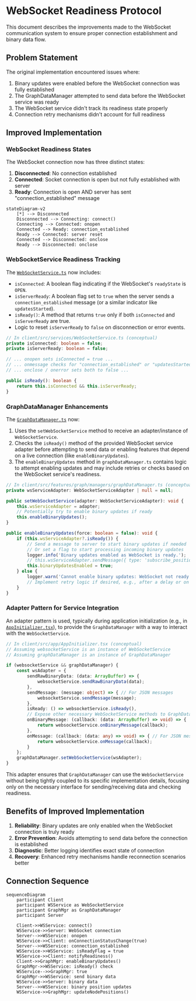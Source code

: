 # WebSocket Readiness Protocol

This document describes the improvements made to the WebSocket communication system to ensure proper connection establishment and binary data flow.

## Problem Statement

The original implementation encountered issues where:

1. Binary updates were enabled before the WebSocket connection was fully established
2. The GraphDataManager attempted to send data before the WebSocket service was ready
3. The WebSocket service didn't track its readiness state properly
4. Connection retry mechanisms didn't account for full readiness

## Improved Implementation

### WebSocket Readiness States

The WebSocket connection now has three distinct states:

1. **Disconnected**: No connection established
2. **Connected**: Socket connection is open but not fully established with server
3. **Ready**: Connection is open AND server has sent "connection_established" message

```mermaid
stateDiagram-v2
    [*] --> Disconnected
    Disconnected --> Connecting: connect()
    Connecting --> Connected: onopen
    Connected --> Ready: connection_established
    Ready --> Connected: server reset
    Connected --> Disconnected: onclose
    Ready --> Disconnected: onclose
```

### WebSocketService Readiness Tracking

The [`WebSocketService.ts`](../../client/src/services/WebSocketService.ts) now includes:

-   `isConnected`: A boolean flag indicating if the WebSocket's `readyState` is `OPEN`.
-   `isServerReady`: A boolean flag set to `true` when the server sends a `connection_established` message (or a similar indicator like `updatesStarted`).
-   `isReady()`: A method that returns `true` only if both `isConnected` and `isServerReady` are true.
-   Logic to reset `isServerReady` to `false` on disconnection or error events.

```typescript
// In client/src/services/WebSocketService.ts (conceptual)
private isConnected: boolean = false;
private isServerReady: boolean = false;

// ... onopen sets isConnected = true ...
// ... onmessage checks for "connection_established" or "updatesStarted" to set isServerReady = true ...
// ... onclose / onerror sets both to false ...

public isReady(): boolean {
    return this.isConnected && this.isServerReady;
}
```

### GraphDataManager Enhancements

The [`GraphDataManager.ts`](../../client/src/features/graph/managers/graphDataManager.ts) now:

1.  Uses the `setWebSocketService` method to receive an adapter/instance of `WebSocketService`.
2.  Checks the `isReady()` method of the provided WebSocket service adapter before attempting to send data or enabling features that depend on a live connection (like `enableBinaryUpdates`).
3.  The `enableBinaryUpdates` method in `graphDataManager.ts` contains logic to attempt enabling updates and may include retries or checks based on the WebSocket service's readiness.

```typescript
// In client/src/features/graph/managers/graphDataManager.ts (conceptual)
private wsServiceAdapter: WebSocketServiceAdapter | null = null;

public setWebSocketService(adapter: WebSocketServiceAdapter): void {
    this.wsServiceAdapter = adapter;
    // Potentially try to enable binary updates if ready
    this.enableBinaryUpdates();
}

public enableBinaryUpdates(force: boolean = false): void {
    if (this.wsServiceAdapter?.isReady()) {
        // Send a message to server to start binary updates if needed
        // Or set a flag to start processing incoming binary updates
        logger.info('Binary updates enabled as WebSocket is ready.');
        // this.wsServiceAdapter.sendMessage({ type: 'subscribe_position_updates', binary: true, interval: ... });
        this.binaryUpdatesEnabled = true;
    } else {
        logger.warn('Cannot enable binary updates: WebSocket not ready.');
        // Implement retry logic if desired, e.g., after a delay or on next readiness change
    }
}
```

### Adapter Pattern for Service Integration

An adapter pattern is used, typically during application initialization (e.g., in [`AppInitializer.tsx`](../../client/src/app/AppInitializer.tsx)), to provide the `GraphDataManager` with a way to interact with the `WebSocketService`.

```typescript
// In client/src/app/AppInitializer.tsx (conceptual)
// Assuming websocketService is an instance of WebSocketService
// Assuming graphDataManager is an instance of GraphDataManager

if (websocketService && graphDataManager) {
    const wsAdapter = {
        sendRawBinaryData: (data: ArrayBuffer) => {
            websocketService.sendRawBinaryData(data);
        },
        sendMessage: (message: object) => { // For JSON messages
            websocketService.sendMessage(message);
        },
        isReady: () => websocketService.isReady(),
        // Expose other necessary WebSocketService methods to GraphDataManager
        onBinaryMessage: (callback: (data: ArrayBuffer) => void) => {
            return websocketService.onBinaryMessage(callback);
        },
        onMessage: (callback: (data: any) => void) => { // For JSON messages
            return websocketService.onMessage(callback);
        }
    };
    graphDataManager.setWebSocketService(wsAdapter);
}
```
This adapter ensures that `GraphDataManager` can use the `WebSocketService` without being tightly coupled to its specific implementation details, focusing only on the necessary interface for sending/receiving data and checking readiness.

## Benefits of Improved Implementation

1. **Reliability**: Binary updates are only enabled when the WebSocket connection is truly ready
2. **Error Prevention**: Avoids attempting to send data before the connection is established
3. **Diagnostic**: Better logging identifies exact state of connection
4. **Recovery**: Enhanced retry mechanisms handle reconnection scenarios better

## Connection Sequence

```mermaid
sequenceDiagram
    participant Client
    participant WSService as WebSocketService
    participant GraphMgr as GraphDataManager
    participant Server
    
    Client->>WSService: connect()
    WSService->>Server: WebSocket connection
    Server-->>WSService: onopen
    WSService->>Client: onConnectionStatusChange(true)
    Server-->>WSService: connection_established
    WSService->>WSService: isReadyFlag = true
    WSService->>Client: notifyReadiness()
    Client->>GraphMgr: enableBinaryUpdates()
    GraphMgr->>WSService: isReady() check
    WSService-->>GraphMgr: true
    GraphMgr->>WSService: send binary data
    WSService->>Server: binary data
    Server-->>WSService: binary position updates
    WSService->>GraphMgr: updateNodePositions()